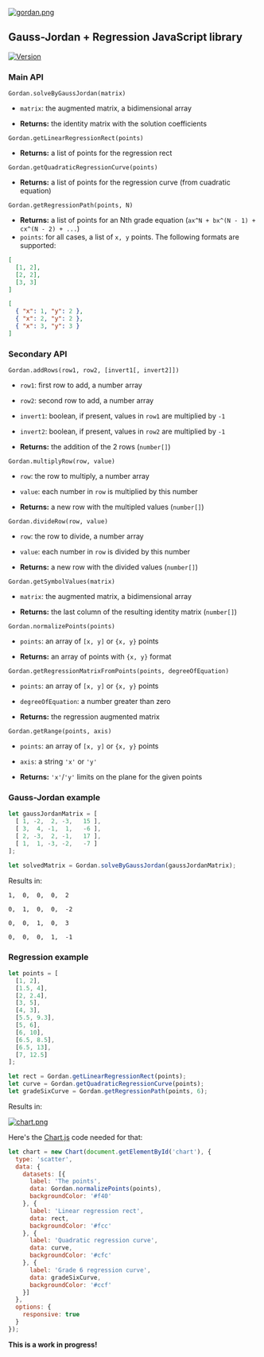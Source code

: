 [![gordan.png](https://i.postimg.cc/R03MWK4w/gordan.png)](https://postimg.cc/NychVyy0)

## Gauss-Jordan + Regression JavaScript library

[![Version](http://img.shields.io/:npm-0.0.2-green.svg)](https://www.npmjs.com/package/gordan/v/0.0.2)

### Main API

```Gordan.solveByGaussJordan(matrix)```

* ```matrix```: the augmented matrix, a bidimensional array

* **Returns:** the identity matrix with the solution coefficients

```Gordan.getLinearRegressionRect(points)```
  
* **Returns:** a list of points for the regression rect

```Gordan.getQuadraticRegressionCurve(points)```

* **Returns:** a list of points for the regression curve (from cuadratic equation)

```Gordan.getRegressionPath(points, N)```

* **Returns:** a list of points for an Nth grade equation (```ax^N + bx^(N - 1) + cx^(N - 2) + ...```)
* ```points```: for all cases, a list of ```x, y``` points. The following formats are supported:

```json
[
  [1, 2],
  [2, 2],
  [3, 3]
]
```

```json
[
  { "x": 1, "y": 2 },
  { "x": 2, "y": 2 },
  { "x": 3, "y": 3 }
]
```

### Secondary API

```Gordan.addRows(row1, row2, [invert1[, invert2]])```

* ```row1```: first row to add, a number array

* ```row2```: second row to add, a number array

* ```invert1```: boolean, if present, values in ```row1``` are multiplied by ```-1```

* ```invert2```: boolean, if present, values in ```row2``` are multiplied by ```-1```

* **Returns:** the addition of the 2 rows (```number[]```)

```Gordan.multiplyRow(row, value)```

* ```row```: the row to multiply, a number array

* ```value```: each number in ```row``` is multiplied by this number

* **Returns:** a new row with the multipled values (```number[]```)

```Gordan.divideRow(row, value)```

* ```row```: the row to divide, a number array

* ```value```: each number in ```row``` is divided by this number

* **Returns:** a new row with the divided values (```number[]```)

```Gordan.getSymbolValues(matrix)```

* ```matrix```: the augmented matrix, a bidimensional array

* **Returns:** the last column of the resulting identity matrix (```number[]```)

```Gordan.normalizePoints(points)```

* ```points```: an array of ```[x, y]``` or ```{x, y}``` points

* **Returns:** an array of points with ```{x, y}``` format

```Gordan.getRegressionMatrixFromPoints(points, degreeOfEquation)```

* ```points```: an array of ```[x, y]``` or ```{x, y}``` points

* ```degreeOfEquation```: a number greater than zero

* **Returns:** the regression augmented matrix

```Gordan.getRange(points, axis)```

* ```points```: an array of ```[x, y]``` or ```{x, y}``` points

* ```axis```: a string ```'x'``` or ```'y'```

* **Returns:** ```'x'```/```'y'``` limits on the plane for the given points

### Gauss-Jordan example

```javascript
let gaussJordanMatrix = [
  [ 1, -2,  2, -3,   15 ],
  [ 3,  4, -1,  1,   -6 ],
  [ 2, -3,  2, -1,   17 ],
  [ 1,  1, -3, -2,   -7 ]
];

let solvedMatrix = Gordan.solveByGaussJordan(gaussJordanMatrix);
```

Results in:

```
1, 	0, 	0, 	0, 	2

0, 	1, 	0, 	0, 	-2

0, 	0, 	1, 	0, 	3

0, 	0, 	0, 	1, 	-1
```

### Regression example

```javascript
let points = [
  [1, 2],
  [1.5, 4],
  [2, 2.4],
  [3, 5],
  [4, 3],
  [5.5, 9.3],
  [5, 6],
  [6, 10],
  [6.5, 8.5],
  [6.5, 13],
  [7, 12.5]
];

let rect = Gordan.getLinearRegressionRect(points);
let curve = Gordan.getQuadraticRegressionCurve(points);
let gradeSixCurve = Gordan.getRegressionPath(points, 6);
```

Results in:

[![chart.png](https://i.postimg.cc/DZLhmJrz/chart.png)](https://postimg.cc/dkspx0SM)

Here's the [Chart.js](https://www.chartjs.org/) code needed for that:

```javascript
let chart = new Chart(document.getElementById('chart'), {
  type: 'scatter',
  data: {
    datasets: [{
      label: 'The points',
      data: Gordan.normalizePoints(points),
      backgroundColor: '#f40'
    }, {
      label: 'Linear regression rect',
      data: rect,
      backgroundColor: '#fcc'
    }, {
      label: 'Quadratic regression curve',
      data: curve,
      backgroundColor: '#cfc'
    }, {
      label: 'Grade 6 regression curve',
      data: gradeSixCurve,
      backgroundColor: '#ccf'
    }]
  },
  options: {
    responsive: true
  }
});

```

**This is a work in progress!**